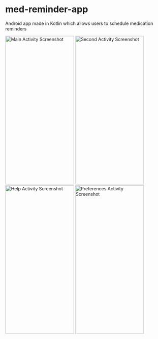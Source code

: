 # med-reminder-app
Android app made in Kotlin which allows users to schedule medication reminders 

<img src="https://i.ibb.co/F6vBFnj/Screenshot-20231015-164712.png" alt="Main Activity Screenshot" width="216" height="468">
<img src="https://i.ibb.co/syHSfwK/Screenshot-20231015-164452.png" alt="Second Activity Screenshot" width="216" height="468">
<img src="https://i.ibb.co/pytRC9j/Screenshot-20231015-164506.png" alt="Help Activity Screenshot" width="216" height="468">
<img src="https://i.ibb.co/64N5vvP/Screenshot-20231015-164517.png" alt="Preferences Activity Screenshot" width="216" height="468">
